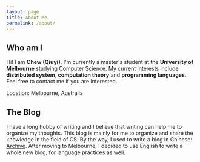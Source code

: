 ```yaml
---
layout: page
title: About Me
permalink: /about/
---
```


## Who am I

Hi! I am **Chew (Qiuyi)**. I'm currently a master's student at the **University of Melbourne** studying Computer Science. My current interests include **distributed system**, **computation theory** and **programming languages**. Feel free to contact me if you are interested. 

Location: Melbourne, Australia

## The Blog

I have a long hobby of writing and I believe that writing can help me to organize my thoughts. This blog is mainly for me to organize and share the knowledge in the field of CS. By the way, I used to write a blog in Chinese: [Archive](Archive). After moving to Melbourne, I decided to use English to write a whole new blog, for language practices as well. 

[Archive]: https://excitedspider.github.io/archive.excitedspider.github.io/